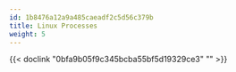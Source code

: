 ```yaml
---
id: 1b8476a12a9a485caeadf2c5d56c379b
title: Linux Processes
weight: 5
---
```


{{< doclink "0bfa9b05f9c345bcba55bf5d19329ce3" "" >}}
